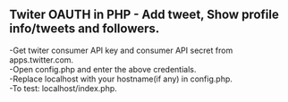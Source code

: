 ## Twiter OAUTH in PHP - Add tweet, Show profile info/tweets and followers.

-Get twiter consumer API key and consumer API secret from apps.twitter.com.  
-Open config.php and enter the above credentials.  
-Replace localhost with your hostname(if any) in config.php.  
-To test: localhost/index.php.  



